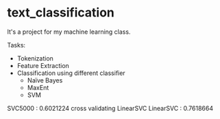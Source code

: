 # text_classification
It's a project for my machine learning class.

Tasks:
- Tokenization
- Feature Extraction
- Classification using different classifier
  - Naïve Bayes
  - MaxEnt
  - SVM

SVC5000  :  0.6021224
cross validating  LinearSVC
LinearSVC  :  0.7618664
